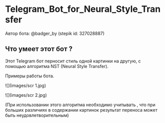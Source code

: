 # Telegram_Bot_for_Neural_Style_Transfer 
    
Автор бота: @badger_by (stepik id:  327028887)
  
## Что умеет этот бот ?
Этот Telegram бот перносит стиль одной картинки на другую, с помощью алгоритма NST (Neural Style Transfer).  
  
Примеры работы бота.
  
![](images/scr 1.jpg)
  
![](images/scr 2.jpg)




(При использовании этого алгоритма необходимо учитывать , что при больших различиях в содержании картинок результат переноса может быть неудовлетворительным)
